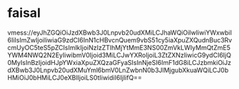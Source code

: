 # faisal
vmess://eyJhZGQiOiJzdXBwb3J0Lnpvb20udXMiLCJhaWQiOiIwIiwiYWxwbiI6IiIsImZwIjoiIiwiaG9zdCI6InN1cHBvcnQuem9vbS51cy5iaXpuZXQudnBuc3RvcmUyOC5teS5pZCIsImlkIjoiNzIzZTlhMjYtMmE3NS00ZmVkLWIyMmQtZmE5YWM4NWQ2N2EyIiwibmV0Ijoid3MiLCJwYXRoIjoiL3ZtZXNzIiwicG9ydCI6IjQ0MyIsInBzIjoidHJpYWxiaXpuZXQzaGFyaSIsInNjeSI6ImF1dG8iLCJzbmkiOiJzdXBwb3J0Lnpvb20udXMuYml6bmV0LnZwbnN0b3JlMjgubXkuaWQiLCJ0bHMiOiJ0bHMiLCJ0eXBlIjoiLS0tIiwidiI6IjIifQ==
